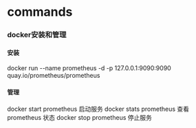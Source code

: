 # commands

### docker安装和管理

#### 安装

docker run --name prometheus -d -p 127.0.0.1:9090:9090 quay.io/prometheus/prometheus

#### 管理

docker start prometheus 启动服务
docker stats prometheus 查看 prometheus 状态
docker stop prometheus 停止服务

